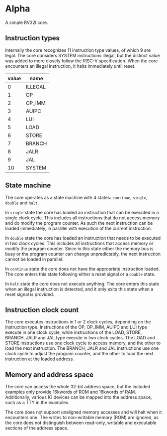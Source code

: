 # Alpha

A simple RV32I core.

## Instruction types

Internally the core recognizes 11 instruction type values, of which 9 are legal.
The core considers SYSTEM instructions illegal, but the distinct value was added to more closely follow the RISC-V specification.
When the core encounters an illegal instruction, it halts immediately until reset.

| value | name    |
| ----- | ------- |
| 0     | ILLEGAL |
| 1     | OP      |
| 2     | OP_IMM  |
| 3     | AUIPC   |
| 4     | LUI     |
| 5     | LOAD    |
| 6     | STORE   |
| 7     | BRANCH  |
| 8     | JALR    |
| 9     | JAL     |
| 10    | SYSTEM  |

## State machine

The core operates as a state machine with 4 states: `continue`, `single`, `double` and `halt`.

In `single` state the core has loaded an instruction that can be executed in a single clock cycle.
This includes all instructions that do not access memory and do modify the program counter.
As such the next instruction can be loaded immediately, in parallel with execution of the current instruction.

In `double` state the core has loaded an instruction that needs to be executed in two clock cycles.
This includes all instructions that access memory or modify the program counter.
Since in this state either the memory bus is busy or the program counter can change unpredictably, the next instruction cannot be loaded in parallel.

In `continue` state the core does not have the appropriate instruction loaded.
The core enters this state following either a reset signal or a `double` state.

In `halt` state the core does not execute anything.
The core enters this state when an illegal instruction is detected, and it only exits this state when a reset signal is provided.

## Instruction clock count

The core executes instructions in 1 or 2 clock cycles, depending on the instruction type.
Instructions of the OP, OP_IMM, AUIPC and LUI type execute in one clock cycle, while instructions of the LOAD, STORE, BRANCH, JALR and JAL type execute in two clock cycles.
The LOAD and STORE instructions use one clock cycle to access memory, and the other to load the next instruction.
The BRANCH, JALR and JAL instructions use one clock cycle to adjust the program counter, and the other to load the next instruction at the loaded address.

## Memory and address space

The core can access the whole 32-bit address space, but the included examples only provide 16kwords of ROM and 16kwords of RAM.
Additionally, various IO devices can be mapped into the address space, such as a TTY in the examples.

The core does not support unaligned memory accesses and will halt when it encounters one.
The writes to non-writable memory (ROM) are ignored, as the core does not distinguish between read-only, writable and executable sections of the address space.